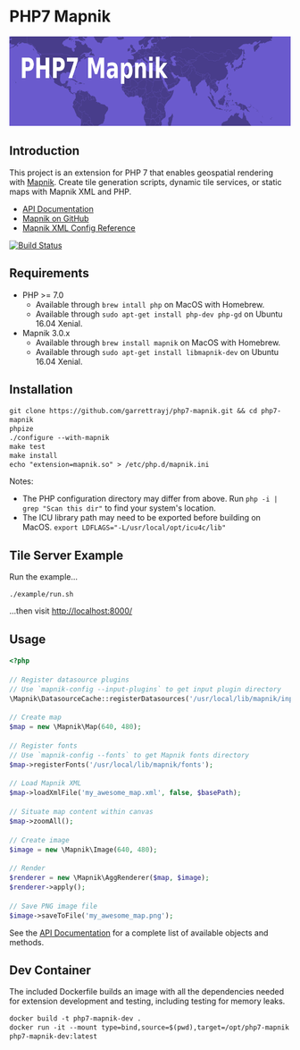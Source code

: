 PHP7 Mapnik
===========

<img src="docs/assets/readme_header.png?raw=true" alt="PHP7 Mapnik" title="Generated by PHP7 Mapnik" width="640" height="160">

Introduction
------------

This project is an extension for PHP 7 that enables geospatial rendering with [Mapnik](http://mapnik.org/).
Create tile generation scripts, dynamic tile services, or static maps with Mapnik XML and PHP.

* [API Documentation](http://garrettrayj.github.io/php7-mapnik/api/)
* [Mapnik on GitHub](https://github.com/mapnik/mapnik)
* [Mapnik XML Config Reference](https://github.com/mapnik/mapnik/wiki/XMLConfigReference)

[![Build Status](https://travis-ci.org/garrettrayj/php7-mapnik.svg?branch=master)](https://travis-ci.org/garrettrayj/php7-mapnik)


Requirements
------------

* PHP >= 7.0
   * Available through `brew intall php` on MacOS with Homebrew.
   * Available through `sudo apt-get install php-dev php-gd` on Ubuntu 16.04 Xenial.
* Mapnik 3.0.x
    * Available through `brew install mapnik` on MacOS with Homebrew.
    * Available through `sudo apt-get install libmapnik-dev` on Ubuntu 16.04 Xenial.

Installation
------------

    git clone https://github.com/garrettrayj/php7-mapnik.git && cd php7-mapnik
    phpize
    ./configure --with-mapnik
    make test
    make install
    echo "extension=mapnik.so" > /etc/php.d/mapnik.ini

Notes: 
- The PHP configuration directory may differ from above. Run `php -i | grep "Scan this dir"` to find your system's location.
- The ICU library path may need to be exported before building on MacOS. `export LDFLAGS="-L/usr/local/opt/icu4c/lib"`

Tile Server Example
-------------------

Run the example...

    ./example/run.sh

...then visit [http://localhost:8000/](http://localhost:8000/)

Usage
-----

```php
<?php

// Register datasource plugins
// Use `mapnik-config --input-plugins` to get input plugin directory
\Mapnik\DatasourceCache::registerDatasources('/usr/local/lib/mapnik/input');

// Create map
$map = new \Mapnik\Map(640, 480);

// Register fonts
// Use `mapnik-config --fonts` to get Mapnik fonts directory
$map->registerFonts('/usr/local/lib/mapnik/fonts');

// Load Mapnik XML
$map->loadXmlFile('my_awesome_map.xml', false, $basePath);

// Situate map content within canvas
$map->zoomAll();

// Create image
$image = new \Mapnik\Image(640, 480);

// Render
$renderer = new \Mapnik\AggRenderer($map, $image);
$renderer->apply();

// Save PNG image file
$image->saveToFile('my_awesome_map.png');
```

See the [API Documentation](http://garrettrayj.github.io/php7-mapnik/api/) for a complete list of
available objects and methods.

Dev Container
-------------

The included Dockerfile builds an image with all the dependencies needed for extension development and testing, including testing for memory leaks.

    docker build -t php7-mapnik-dev .
    docker run -it --mount type=bind,source=$(pwd),target=/opt/php7-mapnik php7-mapnik-dev:latest
